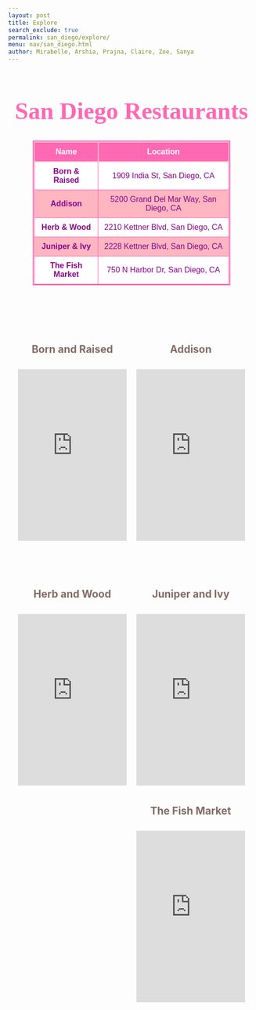 ```yaml
---
layout: post
title: Explore  
search_exclude: true
permalink: san_diego/explore/
menu: nav/san_diego.html
author: Mirabelle, Arshia, Prajna, Claire, Zoe, Sanya
---
```



<style>
  /* Table container styles */
  table {
    width: 80%;
    margin: 20px auto;
    border-collapse: collapse;
    background-color:rgb(255, 255, 255); /* Light pink background */
    color: #8B008B; /* Dark pink text color */
    font-family: "Ubuntu", sans-serif;
    font-size: 16px;
    border: 2px solid #FF69B4; /* Hot pink border */
  }

  /* Table header styles */
  th {
    background-color: #FF69B4; /* Hot pink for header */
    color: #FFFFFF; /* White text */
    padding: 10px;
    text-align: center;
    border: 2px solid #FFC0CB;
  }

  /* Table body styles */
  td {
    padding: 10px;
    text-align: center;
    border: 1px solid #FF69B4; /* Border for table cells */
  }

  /* Zebra stripes effect */
  tr:nth-child(even) {
    background-color: #FFB6C1; /* Lighter pink for even rows */
  }

  tr:nth-child(odd) {
    background-color:rgb(255, 255, 255); /* Base light pink for odd rows */
  }

  /* Hover effect */
  tr:hover {
    background-color: #FF69B4; /* Hot pink hover */
    color: #FFFFFF; /* White text */
  }
</style>

<center>
  <h1 style="
      color: #FF69B4; /* Hot pink text */
      font-family: 'Comic Sans MS', 'Brush Script MT', cursive;
      font-size: 3.5em;
  ">
    San Diego Restaurants
  </h1>
</center>

<table id="demo" class="table">
  <thead>
    <tr>
      <th>Name</th>
      <th>Location</th>
    </tr>
  </thead>
  <tbody>
    <tr>
      <td><a href="https://goo.gl/maps/JahFTH53uh8hZrqVA" class="restaurant-link" target="_blank">Born & Raised</a></td>
      <td>1909 India St, San Diego, CA</td>
    </tr>
    <tr>
      <td><a href="https://goo.gl/maps/E8JKDZTYCecjrBRR6" class="restaurant-link" target="_blank">Addison</a></td>
      <td>5200 Grand Del Mar Way, San Diego, CA</td>
    </tr>
    <tr>
      <td><a href="https://goo.gl/maps/yjPQhJ9ftFDmTpCe6" class="restaurant-link" target="_blank">Herb & Wood</a></td>
      <td>2210 Kettner Blvd, San Diego, CA</td>
    </tr>
    <tr>
      <td><a href="https://goo.gl/maps/qfRM2YkpwWN2sd2A8" class="restaurant-link" target="_blank">Juniper & Ivy</a></td>
      <td>2228 Kettner Blvd, San Diego, CA</td>
    </tr>
    <tr>
      <td><a href="https://goo.gl/maps/ZL6oEoX95EuD7dnP8" class="restaurant-link" target="_blank">The Fish Market</a></td>
      <td>750 N Harbor Dr, San Diego, CA</td>
    </tr>
  </tbody>
</table>

<style>
  .restaurant-link {
    text-decoration: none;
    color: #8B008B; /* Dark pink for links */
    font-weight: bold;
  }

  .restaurant-link:hover {
    text-decoration: underline;
    color: #FF1493; /* Deep pink for hover effect */
  }
</style>

<style>
    .restaurant-row {
        display: flex;
        justify-content: space-between;
        gap: 20px;
        padding: 20px;
    }

    .restaurant-item {
        width: 100%;
        text-align: center;
    }
      
    .restaurant-item iframe {
    width: 100%;
    height: 350px;
    border: 0;
    margin-bottom: 10px;
    }

    .restaurant-item h4 {
        font-size: 1.5em;
        font-weight: bold;
        color: #826b64;
    }
</style>

<br><br>
<div class="restaurant-row">
    <div class="restaurant-item">
        <h4>
          Born and Raised
        </h4>
        <iframe src="https://www.google.com/maps/embed?pb=!1m18!1m12!1m3!1d3356.546647161299!2d-117.17098792488046!3d32.72467248666027!2m3!1f0!2f0!3f0!3m2!1i1024!2i768!4f13.1!3m3!1m2!1s0x80d954b217aa2be3%3A0x188bc33bb9e0971!2sBorn%20and%20Raised!5e0!3m2!1sen!2sus!4v1736533938660!5m2!1sen!2sus" width="500" height="450" style="border:0;" allowfullscreen="" loading="lazy" referrerpolicy="no-referrer-when-downgrade"></iframe>
    </div>
    <div class="restaurant-item">
        <h4>
          Addison
        </h4>
        <iframe src="https://www.google.com/maps/embed?pb=!1m18!1m12!1m3!1d3348.35706065467!2d-117.20164512487125!3d32.94158117555873!2m3!1f0!2f0!3f0!3m2!1i1024!2i768!4f13.1!3m3!1m2!1s0x80dc07c1e6c857ad%3A0xd7c4bde7169b097c!2sADDISON!5e0!3m2!1sen!2sus!4v1736534254851!5m2!1sen!2sus" width="500" height="450" style="border:0;" allowfullscreen="" loading="lazy" referrerpolicy="no-referrer-when-downgrade"></iframe>
    </div>
</div>
<br>

<div class="restaurant-row">
    <div class="restaurant-item">
        <h4>
          Herb and Wood
        </h4>
        <iframe src="https://www.google.com/maps/embed?pb=!1m18!1m12!1m3!1d3356.446270357157!2d-117.17357932488038!3d32.72733878652402!2m3!1f0!2f0!3f0!3m2!1i1024!2i768!4f13.1!3m3!1m2!1s0x80d954b376b6f2db%3A0xfe5b4b34708c2dfb!2sHerb%20%26%20Wood!5e0!3m2!1sen!2sus!4v1736534411122!5m2!1sen!2sus" width="300" height="450" style="border:0;" allowfullscreen="" loading="lazy" referrerpolicy="no-referrer-when-downgrade"></iframe>
    </div>
    <div class="restaurant-item">
        <h4>
          Juniper and Ivy
        </h4>
        <iframe src="https://www.google.com/maps/embed?pb=!1m18!1m12!1m3!1d3356.441741314478!2d-117.17376312488034!3d32.72745908651807!2m3!1f0!2f0!3f0!3m2!1i1024!2i768!4f13.1!3m3!1m2!1s0x80d954b37ab64153%3A0x5bead8a029c74f5!2sJuniper%20and%20Ivy!5e0!3m2!1sen!2sus!4v1736534832854!5m2!1sen!2sus" width="300" height="450" style="border:0;" allowfullscreen="" loading="lazy" referrerpolicy="no-referrer-when-downgrade"></iframe>
     <div class="restaurant-item">
        <h4>
          The Fish Market
        </h4>
        <iframe src="https://www.google.com/maps/embed?pb=!1m18!1m12!1m3!1d3357.012103524654!2d-117.17817412488097!3d32.71230608729123!2m3!1f0!2f0!3f0!3m2!1i1024!2i768!4f13.1!3m3!1m2!1s0x80deab556e8bc9dd%3A0xcc6fda5a02c55424!2sThe%20Fish%20Market%20-%20San%20Diego!5e0!3m2!1sen!2sus!4v1736535315381!5m2!1sen!2sus" width="300" height="450" style="border:0;" allowfullscreen="" loading="lazy" referrerpolicy="no-referrer-when-downgrade"></iframe>
    </div>
</div>




